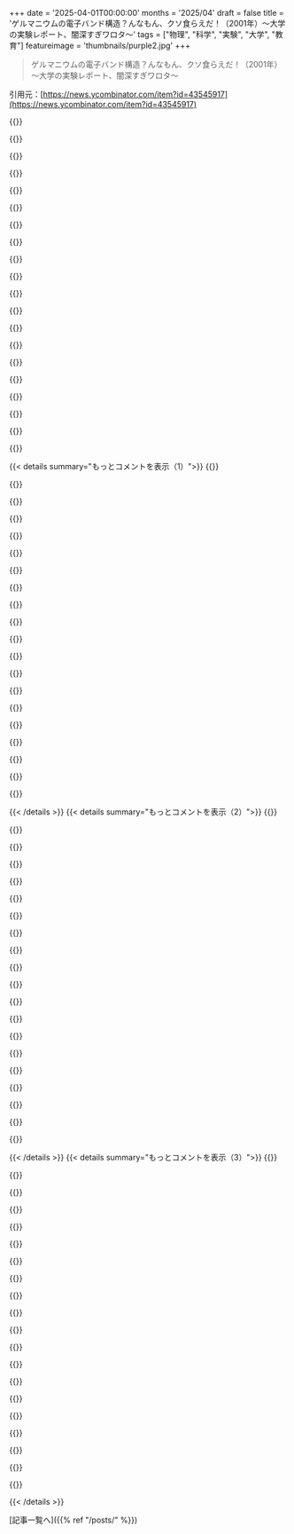 +++
date = '2025-04-01T00:00:00'
months = '2025/04'
draft = false
title = 'ゲルマニウムの電子バンド構造？んなもん、クソ食らえだ！（2001年）～大学の実験レポート、闇深すぎワロタ～'
tags = ["物理", "科学", "実験", "大学", "教育"]
featureimage = 'thumbnails/purple2.jpg'
+++

> ゲルマニウムの電子バンド構造？んなもん、クソ食らえだ！（2001年）～大学の実験レポート、闇深すぎワロタ～

引用元：[https://news.ycombinator.com/item?id=43545917](https://news.ycombinator.com/item?id=43545917)

{{<matomeQuote body="科学とか教育に関する、マジで記憶に残ってる出来事の一つに、高校の物理の授業で地球の重力加速度を測る実験があったんだよね。教室の机からボールを転がして、90年代の腕時計のストップウォッチで時間を計るっていう方法で。でも、あの時代の腕時計って、精度が悪すぎじゃん？ボタンが小さくて押しにくいし、0.5秒くらいの誤差は当たり前。あんなんで正確な時間なんて測れるわけないのに。案の定、データはめちゃくちゃで、重力定数は6.8m/s^2とかになっちゃった。当然、単位が違うから先生に怒られたし。結局、成績なんて先生が気に入るかどうかで決まるんだよね。大学の先生になってもそれは変わらない。科学ってそういうもんなんだなって思ったよ。まあ、それでも科学は進歩してるんだけどね。" userName="jerf" createdAt="2025-04-01T13:57:47" color="#45d325">}}

{{<matomeQuote body="大学の電子工学の授業で似たようなことがあったな。トランジスタの特性を調べる実験で、全然リニアな出力が得られなくて困ってたんだ。先生に相談しても、配線が悪いの一点張り。8週間も経ってから、実はトランジスタじゃなくて555タイマーが混ざってたってことが判明。そりゃ動くわけないじゃん！今更やり直す時間もないから、結局C-で単位を取ったけど、二度と思い出したくない出来事だわ。" userName="don-code" createdAt="2025-04-01T15:53:37" color="#ff33a1">}}

{{<matomeQuote body="マジでむかつく話だね。似たようなことってよくあるよね。先生って、学生を人間だと思ってないのか、ちょっと考えればわかることなのに、適当にあしらうんだよな。「世の中そんなもんだ」とか言うやつもいるけど、お前がそうさせてるんだろって思うわ。" userName="freedomben" createdAt="2025-04-01T16:09:09" color="#38d3d3">}}

{{<matomeQuote body="先生側の意見としては、課題の遅延理由で嘘をつく学生が必ずいるってこと。だから、本当のことを言ってる学生を信じたとしても、特別扱いすると他の学生に不公平になるし、かといって例外を認めないと、その学生が不利益を被るっていうジレンマがあるんだよね。" userName="ethbr1" createdAt="2025-04-01T20:41:03" color="">}}

{{<matomeQuote body="まあ、それはそうだけど、このケースは嘘かどうか簡単に確認できるじゃん。再現性も高いし、先生が自分でやる必要もないんだから。" userName="freedomben" createdAt="2025-04-01T22:09:58" color="">}}

{{<matomeQuote body="大きな組織ではよくあることだよね。歯車の一つとして動いてる場合、一番安全なのは常にルールを守ること。自分の判断で何かをすると、責任を問われる可能性があるからね。" userName="int_19h" createdAt="2025-04-01T18:22:41" color="">}}

{{<matomeQuote body="それが大学院の指導教官だったら最悪だな。" userName="selimthegrim" createdAt="2025-04-01T16:26:25" color="">}}

{{<matomeQuote body="科学の世界って、マジでひどい話が多いよね。なんでみんな研究者になりたいんだろう。" userName="DiscourseFan" createdAt="2025-04-01T16:54:28" color="">}}

{{<matomeQuote body="大学の化学の授業での話。宿題はたくさん出るし、採点も厳しい。でも、成績は中間と期末のテストだけで決まるんだよね。先生はいつも「軌道は家じゃない！電子は家に住んでない！」って言ってた。期末テストでヘリウムに関する簡単な問題が出たんだけど、最後に「電子はどこに住んでる？」って書いてあって。みんな「これはひっかけだ！」と思って、「軌道は家じゃない！」って答えたら、全員不正解で成績が下がった。マジでありえない。" userName="michaelsbradley" createdAt="2025-04-01T17:56:23" color="#ff5733">}}

{{<matomeQuote body="それ、マジで理不尽だよね。昔、DSPの授業でこんな問題があった。「printf(“Hello, world!”);　は何をプリントしますか？」って。みんな「Hello, world!」って答えたら、不正解。「“Hello, world!”」って答えるのが正解だったんだって。理由は、文字列を引用符で囲むっていうルールだったから。そんなの、その先生だけが決めたルールなのに。くだらねえ。<br> ＞What is the airspeed velocity of an unladen swallow？”<br>”「ニ！」って答えたら正解だったよ（笑）”" userName="don-code" createdAt="2025-04-01T20:32:47" color="#785bff">}}

{{<matomeQuote body="＞研究室の授業でひどい点数を取って、なんとか単位だけは取ったんだよね。成績はC-だった（俺にしては珍しい）。で、その件は無かったことにしてる。<br>マジで、GPAが奨学金の基準を下回って、そのクラスを再履修する羽目になった、みたいなオチも考えられるよね。" userName="potato3732842" createdAt="2025-04-01T17:15:59" color="">}}

{{<matomeQuote body="確かにありえるね。俺は結構すごい奨学金をもらってたけど、成績が良かったから、まあ大丈夫だろうって判断したんだ。<br>3.2のGPAで卒業したけど、高校までは典型的な“ギフテッド”だったんだよね。3.2でも十分良いみたいだけど、卒業式で色んな飾りをつけてる同級生を見て、ちょっとだけ寂しかったかな。俺は普通の黒いローブだけだったし。<br>この授業のせいってわけじゃなくて、週10～20時間のエンジニアのバイトをしてたからなんだよね。金が無かった時期が長かったから、月に数百ドルでも稼げるのがマジでデカかったんだ。だから、Aを取るために頑張るよりも、バイトしてた方が良かった。彼女と月に1回ご飯に行ければ、Bでも全然OKだったし。<br>今思えば、良い判断だったと思うよ。そのバイトが卒業後にフルタイムになって、6年間そこで働いたし。6年も経てば、誰もGPAなんて気にしないし。9年後（転職した時）には、履歴書にも書かなかった。" userName="don-code" createdAt="2025-04-01T17:26:33" color="#ff33a1">}}

{{<matomeQuote body="タイマーとトランジスタを区別するのに8週間もかかったのが理解できないんだけど。教授の反応はどうかと思うけど、不思議だわ。" userName="orlp" createdAt="2025-04-01T16:10:34" color="">}}

{{<matomeQuote body="良い質問だね！チップのマーキングを確認しなかったんだ。ラボの担当者は、俺のセットアップが間違ってると思い込んでて、俺もそう思ってたんだよね。<br>最近、Cynefinフレームワークを適用した問題に取り組んでるんだけど、この問題は「カオス」だね。専門家のアドバイスよりも、手当たり次第に試す方が効果的な場合もある。数週間前、チームの若手エンジニアがライブラリのアップデートを提案してくれて、マジで助かったんだ。（そのライブラリには変更履歴がなくて、プロプライエタリでバグトラッカーもないんだ。）そしたら、マジでそれで問題が解決したんだよね。俺はデータの問題（散発的な型エラー）だと思ってたから、ライブラリの問題だとは思わなかったんだ。" userName="don-code" createdAt="2025-04-01T16:39:14" color="#785bff">}}

{{<matomeQuote body="気を悪くしないでほしいんだけど…あなたの話読んでて、パーツのマーキングが読めないとか、そういうのを想像してたんだよね。<br>混乱するような答えが返ってきたら、まず基本に戻って「正しいパーツを使ってるか？」って確認するのが自然じゃない？それって学校だけじゃなくて、実際のエンジニアリングの現場でも同じだと思うよ。<br>「機器のせいなわけがない」って言ってるけど、実際は機器のせいじゃなくて、テスト対象のデバイスが間違ってたんでしょ？" userName="anyfoo" createdAt="2025-04-02T00:07:49" color="">}}

{{<matomeQuote body="同じパッケージだったんだね。555は通常DIP-8で、トランジスタのパッケージも同じものがある。<br>だから、暗号のようなマーキングを調べて、他の学生と比較する必要があったんだよ。しかも、それは知識のある人が間違ってるんじゃないかって疑った場合だけ。" userName="Isamu" createdAt="2025-04-01T16:52:33" color="">}}

{{<matomeQuote body="常に知識のある人のミスを疑え…特にそいつらをな！<br>信用はするけど、検証しろ。" userName="realo" createdAt="2025-04-01T17:26:32" color="#785bff">}}

{{<matomeQuote body="そう、「信用はするけど検証する」っていう俺の厳格なルールは、マジで涙から生まれたんだ。検証にちょっと時間をかけるだけで済むなら、他人を信用する価値なんてない。おかげで、仕事ではマジで時間が節約できたし、他の人が数ヶ月も無駄にしてプロジェクトが遅れてるのも何度も見てきたよ。" userName="nomel" createdAt="2025-04-01T17:59:46" color="#ff5733">}}

{{<matomeQuote body="学生も先生も忘れがちだけど、実験ってスムーズに進めるためにやるんじゃないんだよね。トラブルシューティングの練習のためにやるんだ。問題が起きない実験に学習体験なんてないし、ステップバイステップ形式の実験なら、わざとエラーを仕込んでトラブルシューティングさせるべきだと思う。<br>仮に、今回の話が会社での出来事だったら？新米エンジニアが単純なタスクをこなせなくて、上司に「動きません」って言って、8週間後に間違った部品を使ってたってオチ。上司は部品を全部チェックすべきだった？良い評価を期待できる？" userName="cycomanic" createdAt="2025-04-01T19:05:14" color="#785bff">}}

{{<matomeQuote body="それはひどい教育体験だけど、それにもかかわらず、あなたはいくつかの重要な教訓を学んだんだよね。<br>俺が初めてソフトウェアのドキュメントが完全に間違ってるって気づいた時、マジで解放された気分だったよ。デタラメなドキュメントを信じるんじゃなくて、実際にどう動くのかを見るようになったら、世界がマジで理解できるようになったんだ。" userName="Natsu" createdAt="2025-04-01T17:15:27" color="#ff5c5c">}}

{{< details summary="もっとコメントを表示（1）">}}
{{<matomeQuote body="学校じゃ先生が気に入る結果かどうかで評価されるんだよね。高校の理科のテストで教科書に書いてある定義をそのまま、ページ数まで書いて答えたのに、さらに詳しい説明を加えたら先生に「ムカついた」って言われて不正解にされたらしいよ。" userName="npongratz" createdAt="2025-04-01T14:42:10" color="">}}

{{<matomeQuote body="先生側の立場から言うと、質問の意味も分からずにとりあえずノートに書いてあることを全部書き出して、たまたま正解にたどり着こうとする生徒もいるんだよね。採点する側からすると、そういうのはマジでめんどくさい。 Grading is boring, tedious, and quickly wears down one's enthusiasm. まさにＭ・バイソンの「貴様にとって、バイソン様が村を訪れた日は人生最良の日。だが俺にとっては火曜日だ」って感じ。" userName="sio8ohPi" createdAt="2025-04-01T16:04:21" color="">}}

{{<matomeQuote body="＞he was angry, he marked it wrong.<br>そんなのクビもんだろ。マジで。そんなことで飯の食い上げになるようなことして当然。" userName="ninetyninenine" createdAt="2025-04-01T15:16:03" color="#ff33a1">}}

{{<matomeQuote body="感情で成績つけるのが当たり前になってるなら、そのシステムは学生と社会にとって有害すぎる。先生ってのは、次世代を育てるって一番大事な役割を任されたプロなんだから、高い倫理観を持つべきだよね。先生に十分な給料を払ってないせいで、プロ意識が低くなってるのは問題だよね。" userName="tomrod" createdAt="2025-04-01T15:22:54" color="#ff5733">}}

{{<matomeQuote body="え、待って。『不都合な真実』の監督の映画で、Bill GatesとかOprahとかが褒めてて、賞も取ってRotten Tomatoesで90%の評価を得てる映画が「右翼プロパガンダ」なの？ちょっと立ち位置を見直した方がいいんじゃない？" userName="MarkusQ" createdAt="2025-04-01T16:10:25" color="">}}

{{<matomeQuote body="マジで詐欺レベルのことが起きてるのに、みんな評価下げてるんだ。こういうことよくあるからかな。不正行為をしてもクビにするほどじゃないって思ってるんだね。気持ちは分かるけど、俺ならそいつの生活を危うくする。パフォーマンスが低いなら、改善できるようなポジションにつけるけど、不正は悪意があるからね。" userName="ninetyninenine" createdAt="2025-04-01T15:32:20" color="">}}

{{<matomeQuote body="君もめっちゃ怒ってるじゃん。その怒りに任せて人を傷つけようとしてるんだから、その先生と変わらないんじゃない？先生は成績をつけただけだけど（人生に影響ないかも）、君は先生をホームレスにするつもり？先生がクビになったら生活できないかもしれないって考えないの？もうちょっと寛容になれないの？" userName="wholinator2" createdAt="2025-04-01T16:27:11" color="">}}

{{<matomeQuote body="＞You seem very angry yourself<br>誰に言ってるの？俺じゃないよ。人の気持ちを勝手に決めつけないで。<br>＞and willing to let that anger guide you to harming someone.<br>先生をクビにするのは、怒りじゃなくて、生徒への思いやりだよ。先生は子供たちを預かる権限を与えられてるのに、それを乱用したんだからね。先生が怒ったのは、生徒がよく勉強したから。生徒が勉強したことを逆恨みして、生徒を傷つけたんだよ。そんなことする先生は、教える資格ない。" userName="alterom" createdAt="2025-04-02T10:17:04" color="#38d3d3">}}

{{<matomeQuote body="マジレスすると、これマジで長いコメントじゃね？たった数行に対する返信で。めっちゃ見下してるし、感情的だし、聖人君子ぶってるくせに、相手に感情的に反応するなって言うの、マジウケるw" userName="ziddoap" createdAt="2025-04-02T16:01:52" color="">}}

{{<matomeQuote body="＞Meta<br>それって結局、”今の会話に何も貢献しません。口調について文句言います”って言ってるのと同じじゃん？<br>つまり、先生の権力乱用について話す代わりに、また感情的に反応してるだけだよね。<br>賢い人が言ってたけど「マジウケるw」だよね。<br>＞longest comment＞emotions<br>感情と長さをごっちゃにしてない？自分が読者として感じてる感情と、書き手として俺が感じてる・表現してる感情を混同してない？<br>元講師として、人の文章の矛盾とか論理の誤りを指摘するのはマジ楽しいんだよねー。それも感情って言えるかもね。その感情は自覚してるよ。<br>俺らが話してる先生は、評価されて怒っちゃったんでしょ？ほらね？<br>＞holier-than-thou<br>それこそが、俺が返信したコメントの一番の問題点だったんだよね。指摘したじゃん？気づかなかった？<br>相手の最後の文章、引用するけど：<br>＞＞Maybe we could take the time to understand these impulses in ourselves and be the example we want rather than reflecting the pain we hate to ever increasing magnitudes.<br>これマジ聖人君子ぶってる。だから、それに対して問題点を指摘したんだよ。<br>親コメントの数行に潜む聖人君子ぶりに気づいてないみたいだから、もっと指摘してあげるね：<br>＞＞You seem very angry yourself, and willing to let that anger guide you to harming someone.<br>＞＞Might there be a more charitable interpretation of the words, might there be information that we don't have that would, say, humanize the human being you'd like to ruin?<br>＞＞Are you so different from that teacher? In fact, you might be worse<br>7行で4つも聖人君子ぶりが出てる（数えたから間違ってたら訂正してね）。<br>最後のやつはマジヤバい。子供を虐待した人より酷いって言ってるんだもん。そんな人の権限を剥奪するべきだって言っただけなのに。<br>個人攻撃と人身攻撃までしてるじゃん。俺は人格攻撃とかしないから。相手の行動についてだけ言ってるから。<br>＞right before asking the person to not react emotionally<br>なのに、あなたは勝手に相手を擁護して感情的に反応してるじゃん。<br>そうなると思ったから言ったんだよ。いい例をありがとう。<br>俺のコメントを文章分析として読み直して、口調じゃなくて内容について反論してくれない？マジで。<br>＞Lots of condescension<br>ハッキリさせておこうか。<br>＞＞Might there be a more charitable interpretation of the words, might there be information that we don't have that would, say, humanize the human being you'd like to ruin?<br>これって、相手が先生を人間扱いしてないって決めつけて、”人間扱い”できるようにお手伝いが必要だって言ってるから見下してることになるよね。<br>俺は誰のことも決めつけたりしない。文章についてだけコメントしてるから。<br>ちゃんと引用してるから、態度が人じゃなくて文章に向いてるってわかるでしょ？<br>今回の文章は、感情的なクソ文章で、論理の誤りとか操作テクニック満載。<br>全部感情論だよ。先生がクビになったら可哀想じゃん、そんなこと言うお前が悪い！って。<br>気づかなかった？だから感情的に反応しないでって言ったのに。<br>俺はそういうのをバカにしてるだけ。親コメントは人を見下してるじゃん。<br>比べてみてよ。<br>＞holier-than-thou<br>もう一回言うけど。<br>俺は10年以上数学教えてたんだよね。家庭教師とか採点助手とか授業アシスタントとか、90人のクラスの先生とか。<br>俺より頭いい生徒もいたけど、教えることができてマジ嬉しかったよ。<br>一度も採点を間違えたり、間違えた人を擁護しようと思ったことはない。<br>そういう先生に苦しめられた子供たちも見てきた。マジでトラウマになってた。<br>オフィスアワーで泣いてる子もいた。「なんで高校で教えてくれなかったんだ」って怒ってる子もいた。<br>だから、俺は聖人君子じゃないけど、少なくとも、トラウマを抱えた生徒を教えた経験がある分、先生を続ける資格があるかどうかについて、誰よりも発言権があると思ってる。<br>お願いだから、俺が言ったことを理解して。<br>この発言に名前を出すのを恥ずかしいと思ってないから。<br>根拠を示すために言ってるんだよ。マウント取りたいわけじゃない。俺の経験が言葉に重みを持たせるんだよ。<br>専門知識と経験を、見下してるって勘違いしないでね。あなたを見下してるわけじゃないから。<br>もしかしたら、あなたは俺よりずっとすごい教授かもしれない。でも、誰も聖人じゃない。間違うこともあるし、バカなことを言うこともある。<br>それを指摘することも罪じゃない。" userName="alterom" createdAt="2025-04-02T18:03:42" color="#ff5733">}}

{{<matomeQuote body="このエッセイのほとんどはwholinator2のコメントについてか、あなたの採点に関する考えと、なぜあなたがそれらの考えを持つ資格があるのかについてです。それはさておき。<br>＞Please don't confuse expertise and experience with condescension<br>混同してないよ。あなたのコメントはどっちも偉そうだよ。俺が読めてないみたいな言い方で修辞的な質問を混ぜてきたり、俺が難しい言葉に初めて出会う中学生みたいな扱いして強調してきたり、自分が論理の光で、こっちが感情的だって決めつけてくるじゃん。<br>多くの専門家が、そういうことなしに説明してくれたよ。誤解してないって。先生についての意見も同意するところが多いんだけどね！でも、あなたの口調はどうにかならないのかな。<br>＞But nobody - including you - is actually holy<br>当たり前じゃん。それは言い回しだよ。マジで言ってないから。<br>＞Biggest issue aside from ascribing emotion to where there's none, that is, which is a common theme in this thread<br>悪い知らせだけど、あんまり知られてない技術系のフォーラムで、見ず知らずの人たちの8行くらいのコメントに対して、何千字も書くってことは、感情と情熱が絡んでるってことだよ。全然いいんだけどね！人間は感情がない生き物じゃないから。" userName="ziddoap" createdAt="2025-04-02T18:33:08" color="">}}

{{<matomeQuote body="＞I even agree with a lot of the stuff you're saying about teachers! But your tone in these comments leaves a lot to be desired.<br>OK、内容については同意ってことね。それは良かった。<br>口調について話すってことは、俺の文章に対するあなたの感情的な反応について話すことになるよね。<br>その反応のほとんどは、俺の文章じゃなくて、あなたの内面から来てると思うんだよね。具体例を挙げると：<br>＞over-emphasizing parts of your sentences as if I'm a middle-schooler who is first encountering your fancy words<br>ここであなたは、文字の装飾に対して意図と態度を読み取ってるよね。具体的に言うと、見下してるって解釈してる。<br>文字をイタリックにする理由は、相手をバカにすることだけじゃないんだよ。<br>良い理由としては、ニューロダイバーシティの人にとって読みやすくするためっていうのがある。<br>あなたとは関係ないんだよ。ADHDの人が読みやすくなるようにしてるだけ。他の人もキーワードを視覚的に強調することで、長い文章を早く読めるようになるし。<br>ADHD当事者であり、ニューロダイバーシティの擁護者として言わせてもらうけど、あの装飾は俺自身が文章を読んだり、校正したりする時に役立つんだよね。<br>俺は自閉症でもあるし。<br>俺の言葉は難しくないし、脅かすために選んでるわけじゃない。伝えたいことを一番正確に表現できる言葉を選んでるだけ。<br>あなたは知ってると思って使ってるし、知らないなら説明するよ。<br>そういう話し方は自閉症によくある特徴で、あなたとは関係ないんだよね。<br>それなのに、あなたは俺の話し方から態度とか感情を読み取ってる。<br>＞claiming that I'm being emotional while you're just a beacon of logic.<br>そんなこと言ってないけど。どこに書いてある？<br>感情がないなんて言ってないよ。俺の主張は感情論に基づいているわけじゃないし、あなたが言ってるような感情に突き動かされて書いたわけじゃないって言いたかっただけ。<br>教えることに対する情熱とか、書くことの喜びはあるよ。それも感情だよね。<br>でも、それによってちゃんとした議論ができると思ってるんだよ（内容については同意してるでしょ？）。もし、俺の主張に欠点があるなら教えて欲しい。<br>あなたが感情的だって言ってるわけじゃないよ。俺の口調についてコメントしてるってことは、俺の主張の内容じゃなくて、あなたの感情的な反応について話してるってこと。<br>「あなたは感情的だ」と「あなたがしてることは感情的だ」の違いに注意して。<br>＞You're sprinkling in rhetorical questions implying I can't read the comment I replied to<br>あれは反語じゃないよ。<br>あなたは、俺のコメントに「聖人君子ぶり」がたくさんあるって言ったけど（実際にはなかったけど）、俺が返信したコメントの聖人君子ぶりについては何も言ってないじゃん。<br>どういうこと？フェアだと思ってるなら、見逃したってことだよね？決めつけたくないから聞いてるだけ。<br>それ以外にも、俺が違う視点でもう一度読んで欲しいって言ってるのは、あなたが読めないって意味じゃないよ。<br>俺は自分の返信で、もっと多くの背景情報を提供したし、以前のコメント（覚えてろとは言わないけど！）も、その情報があれば違って見えると思うんだよね。<br>だから、俺がここで言ってることを念頭にもう一度読んでみて。<br>ちなみに、これもあなたが決めつけてる例だよ。<br>何度も言うけど、俺は自閉症だから、含みのある言い方はしない。<br>何も含んでないと思って読むのが、俺の文章を読む時のコツだよ。<br>ADHDのことも考えると、俺は何度も読み返してるよ。じゃないと何か見逃して、面倒なことになると思ってるから。<br>あなたに無理強いしてるわけじゃないから。<br>＞But your tone in these comments leaves a lot to be desired.<br>俺らが経験してるのは、ダブル・エンパシー問題って呼ばれてる現象だよ。<br>片方には俺と/user/ninetyninenineがいる。俺はあの人が書いたことに問題ないと思ってるんだよね。特に、他の人が抱いてるような問題は感じてない。むしろ共感的だと思ってる。<br>あの人に反論してる人は、/user/ninetyninenineのことを怒ってると思ってるし、俺があの人を擁護してるのを、見下してるって思ってる。<br>これはよくある現象で、申し訳ないけど、俺はわざわざ自分の書き方を変えて、俺の言葉をそのまま受け取らず、感情を押し付けて、議論の内容と感情的な反応を区別できない人の感情を守るつもりはないよ。<br>そうすることにはコストがかかるんだよね。<br>もう一回言うけど：<br>＞I even agree with a lot of the stuff you're saying about teachers!<br>これが一番重要なことなんだよね。<br>伝えたいことを伝えられたってことだから。<br>当たり前だとは思ってないよ。注目されることは貴重だから。<br>＞I've had many experts explain stuff to me without doing any of that.<br>それは良かったね。人それぞれだから。<br>＞on a semi-obscure technology forum<br>影響力のある技術フォーラムだよ。投稿とか議論でリンクされてるページのアクセス数を見ればわかると思うけど、全然マイナーじゃないよ。<br>それに、俺は書くのが好きなんだよね。コピペ技術を使えば、別の議論とか出版物で再利用できるし。<br>IBM Model Mキーボードは最高ってことわざがあるけど、マジそれ。" userName="alterom" createdAt="2025-04-02T19:38:47" color="">}}

{{<matomeQuote body="めっちゃ共感するわ。俺も小学校の理科の授業で同じ経験したことある。先生が実験のやり方を指定して、別の方法を考えても良いって言ったんだよね。<br>クラスで俺だけ別の方法を選んだんだ。結果は失敗。家と学校の環境の違いを考慮してなかったから。そしたら、落第点つけられたんだよね。<br>マジで物理に興味なくなったわ。大学まで生物ばっかりやってた。<br>結局、問題は先生が評価基準をハッキリさせなかったこと。実験方法とか正確さじゃなくて、結果の正確さだけを評価するって。俺の方法は精密だったけど、正確じゃなかった。先生の方法は正確だけど、精密じゃなかった。クラスの他の人は学校の文化を知ってたのかもね。転校したばかりの俺は知らなかった。だから、創造性を重視してないことに気づかなかったんだよね。" userName="veggieroll" createdAt="2025-04-01T14:48:54" color="#ff5c5c">}}

{{<matomeQuote body="うちの物理の教授が、昔、自分が学生だった頃にやった実験の話をしてくれたんだけど、空気の断熱指数を測る実験だったんだって。その頃は課題が山積みで、多くの学生が教科書の答えをそのまま書いて提出して、間違ったって評価されてたんだって。<br>実はTAが実験を妨害してて、（色の濃いガラスの）測定ボトルの中にアルコールを入れてたんだよね。だから、測定されるのは「アルコール蒸気がかなり混じった空気」の指数で、普通の空気とは違う値が出るんだ。ちゃんと実験したら、その「間違った」値になるはずで、そうしないと実験が認められなかったんだって。" userName="Sesse__" createdAt="2025-04-01T16:12:37" color="#ff33a1">}}

{{<matomeQuote body="前の話もヒドいけど、学生を意図的に誤解させるのもどうかなー。誰かが汚染に気づいて、善意でボトルを掃除したらどうなるの？後で掃除して、実験をやり直したら、カンニングしたって言われるんじゃない？<br>未知のものに触れさせるのは良いけど、短い時間じゃなくて、ずっとXをやってるって言っておいて、実はYをやってるってのは良くないと思う。" userName="mikepurvis" createdAt="2025-04-01T16:38:25" color="">}}

{{<matomeQuote body="＞Roll a ball off of a standard classroom table. Use a 1990s wristwatch's stopwatch mechanism to start the clock when the ball rolls of the table. Stop the stopwatch when the ball hits the floor.<br>うちのクラスでは、一定の間隔で紙に穴を開ける装置を使ったよ。ボールに細い紙を付けて、ボールがベンチから床に落ちる時に紙が引っ張られるようにした。そして、それぞれの穴の間隔を測って、間隔が広がることを確認して、そこからgを計算したよ。それ以上のことは覚えてないけど。実験の点数は覚えてない。実験を提出しなかったせいで、50点だったけど、それ以外は90点以上だった。" userName="hydrogen7800" createdAt="2025-04-01T14:17:20" color="">}}

{{<matomeQuote body="時間の計測方法としては面白いね。一定の距離を生成するものを使って、運動学から加速度を計算する方法を導き出すんだ。" userName="throwway120385" createdAt="2025-04-01T14:21:06" color="">}}

{{<matomeQuote body="大学に入学した1999年にこの記事を読んだよ。世界的に有名な大学での学部生活のリアルな状況を学生が垣間見せてくれて、すごく新鮮だった。<br>最後の文章も予言的だよね。作者はCSに転向して、最終的にUniversity of Wisconsin at Madisonで博士号を取得したんだって。<br>https://pages.cs.wisc.edu/~kovar/" userName="roadbuster" createdAt="2025-04-01T14:26:21" color="#ff33a1">}}

{{<matomeQuote body="LinkedInによると、彼はGoogleのStaff Software Engineerらしいよ。<br>https://www.linkedin.com/in/lucas-kovar-185a3531/" userName="madcaptenor" createdAt="2025-04-01T14:45:46" color="">}}

{{<matomeQuote body="彼、今頃めっちゃ稼いでるんだろうなあ (笑)" userName="perlgeek" createdAt="2025-04-01T15:14:25" color="">}}


{{< /details >}}
{{< details summary="もっとコメントを表示（2）">}}
{{<matomeQuote body="そう断言するのは早いかも… 意外とそうでもないかもしれないよ。" userName="djmips" createdAt="2025-04-01T20:57:07" color="">}}

{{<matomeQuote body="誰か彼にこのHNの投稿へのリンクを送って、参加するように誘ってみてよ！" userName="sizzle" createdAt="2025-04-02T01:56:54" color="">}}

{{<matomeQuote body="俺も同じくらいの時期に読んだな。友達と（みんなPhysicsを専攻して、卒業前に他の専攻に変えたけど）涙流して笑ったわ。今まで読んだ中で一番面白かった。<br>彼が元気そうで嬉しい。" userName="lucisferre" createdAt="2025-04-02T00:02:41" color="#785bff">}}

{{<matomeQuote body="20年以上前に半導体製造ラボのクラスでTAをしてたよ。主に、学生にHFを扱うことへの絶対的な恐怖を植え付けることだったけど、最後に電圧スイープをしてトランジスタを評価する時間もあった。実際には、不必要に複雑な抵抗器ではなく、トランジスタを作った場合だけどね。他のTAとこの記事を回し読みして、めっちゃ笑ったわ。" userName="sevensor" createdAt="2025-04-01T15:29:35" color="#ff33a1">}}

{{<matomeQuote body="MSDSをもう一度読ませるべきだね。" userName="sevensor" createdAt="2025-04-01T19:58:33" color="">}}

{{<matomeQuote body="食品用じゃない塩化ナトリウムUSPのMSDSを見たことあるよ。皮膚についたら大量の水で15分洗って、目に入ったらすぐに医者に診てもらえって書いてあった。引火源から遠ざけて、環境に放出するなって。手袋とフェイスプロテクションなしで扱うなってさ。例えば、Fisher ScientificのMSDSがそうだよ。" userName="kragen" createdAt="2025-04-02T00:47:50" color="">}}

{{<matomeQuote body="Sevensorは、HFでショットグラスをデコレーションするEtsyのお母さんたちに、HFのMSDSを読み直してほしいって言ってるんだ。MSDSが信頼できる情報源なら意味あるけど、そうじゃないからね。MSDSを読んでも、危険から身を守れないかも。NaClのMSDSみたいに、HFのMSDSにも役に立たないことが書いてあるかもね。例えば、手袋をするとか。" userName="kragen" createdAt="2025-04-02T04:51:54" color="">}}

{{<matomeQuote body="HF扱う時に手袋しないの？うちのラボ出禁ね。8ミルのニトリル手袋！使う前にヒビとかピンホールがないか確認して。" userName="sevensor" createdAt="2025-04-02T09:18:10" color="#ff5733">}}

{{<matomeQuote body="博士号の一部でHFを使ったフッ化物合成をたくさんやったんだけど、いつも手袋してたよ。指導教官はしなかったんだ。理由は、手袋にHFが付いても気づかないけど、HFは手袋を突き抜けるから。素手ならすぐ気づいて洗うからだって。私は怖くてできなかったけど、念のため、合成のステップごとに手袋を交換してた。" userName="pedvide" createdAt="2025-04-02T09:37:41" color="#ff33a1">}}

{{<matomeQuote body="私は頻繁に手袋を交換する派。あと、HF使う人に言っておくと、ラテックス手袋は役に立たないからね。でも、HF使う人はみんな知ってるよね？" userName="sevensor" createdAt="2025-04-02T12:12:30" color="#ff5733">}}

{{<matomeQuote body="nano.pitt.eduのMSDSには、ラテックスを避けるって書いてないね。役に立たない情報源だ。ネオプレンを指定してるけど（ラテックスニトリルじゃない）、Etsyのお母さんたちには意味ないかもね。" userName="kragen" createdAt="2025-04-03T00:11:44" color="">}}

{{<matomeQuote body="pedvideが指摘するように、HF扱う時に手袋しないのが一般的みたい。pedvideの指導教官みたいな人をラボから締め出すのは得策じゃないかも。論文の査読者かもしれないし。個人的なことで判断してほしくないけどね。" userName="kragen" createdAt="2025-04-02T23:49:11" color="">}}

{{<matomeQuote body="うちの学部生の実験では、HFの大きな入れ物でシリコンウェハーから酸化膜を取り除いてたよ。分厚いエプロンと大きな手袋をさせてた。器用さは必要ないし、飛沫がかかる可能性が高いからね。私がいた数年間は事故はなかったけど、研究室の院生が不注意でHFを浴びちゃった。" userName="sevensor" createdAt="2025-04-04T12:11:19" color="">}}

{{<matomeQuote body="コメントから色々なことが丸わかりだね。" userName="throwanem" createdAt="2025-04-02T05:25:31" color="">}}

{{<matomeQuote body="HFを使うってマジ？！ リンク教えて！" userName="sizzle" createdAt="2025-04-02T01:58:20" color="">}}

{{<matomeQuote body="大抵のクラフトストアで、ガラスエッチング液のArmor Etch [0]が買えるよ。MSDS [1]を見ると、フッ化水素アンモニウムの水溶液で、フッ化水素と平衡状態にあるって書いてある。<br>[0] https://www.michaels.com/product/armour-etch-glass-etching-c...<br>[1] https://www.jacksonsart.com/media/pdf/armour_etch_sds.pdf" userName="somebodynew" createdAt="2025-04-02T17:48:10" color="#ff5c5c">}}

{{<matomeQuote body="＞見かけ上の正当性は、複雑なコンピュータープログラムを使ってフィッティングしたことで高められてる。トップクォークの発見も同じプロセスだったらしいね。”<br>マジ笑えるし、意外とよくあることなんだよね。俺の専門分野（超高速凝縮系物理）だと、ノイズだらけのゴミデータを「カーブフィッティング」で無理やり説明して、残差とか適合度のテスト結果とかは一切出さないんだ。" userName="cosmic_quanta" createdAt="2025-04-01T14:17:51" color="#45d325">}}

{{<matomeQuote body="コンピュータービジョンから量子化学のDFT計算に研究対象を変えたんだけど、マジでフラストレーション溜まってる。この分野、クローズドソースばっかじゃん。論文には、最小限の労力で再現する方法以外は全部書いてあるみたいな。何か隠してるんじゃないかって思うレベル。<br>しかも`Origin`でグラフ作ったり、MS Wordで論文書いたりしてるし。どっちも有料ライセンスだから、共同研究とか再現がマジで大変。" userName="HiPHInch" createdAt="2025-04-01T13:29:21" color="#ff33a1">}}

{{<matomeQuote body="＞論文には、最小限の労力で再現する方法以外は全部書いてあるみたいな。何か隠してるんじゃないかって思うレベル。”<br>マジで隠してるんだよ。昔、隣接分野で働いてたけど、みんな隠すことに対してオープンだったよ。グラント獲得競争があるから、秘伝のタレを公開したら、他のやつらが自分たちより早く動いちゃうんじゃないかって心配してるんだ。<br>DFT計算やったって言っても、シミュレーションとか計算を勉強したことがあるやつなら誰でも知ってるけど、実装はマジで大変で、大量のコーディングと数値的なトリックが必要なんだ。だから、アルゴリズムの詳細なアクセス権がないと、再現はマジで難しい。" userName="BeetleB" createdAt="2025-04-01T15:46:23" color="#ff5c5c">}}

{{<matomeQuote body="それだけじゃなくて、DFT自体にも色々な種類があるんだよね。O(n)^3のDFTもあれば、O(n)^7のDFTもあるし。この違いは、近似（つまり、アルゴリズムとパラメータ）の違いによるものなんだ。<br>「DFTを使った」って言うのは、「コンピューターを使った」って言うのと同じくらい情報量が少ないから、再現するには全然情報が足りない。" userName="malux85" createdAt="2025-04-02T05:10:10" color="#ff5c5c">}}


{{< /details >}}
{{< details summary="もっとコメントを表示（3）">}}
{{<matomeQuote body="確かにその通り。でも、DFT計算の半分くらいはVASPでやってると思うよ。<br>特に、ASEとか他の高レベルな計算ツール（quaccとか）を使ってるなら、全部のパラメータを一つのpythonスクリプトで共有できるし。<br>そうでなくても、INCARsとPOSCARsをgithubリンクとかで共有すればいいだけだし。" userName="HiPHInch" createdAt="2025-04-02T08:33:19" color="#ff5733">}}

{{<matomeQuote body="マジで隠してるよね。俺も昔、非断熱分子動力学のシミュレーションパイプラインを完成させるために、他の人のコードを繋ぎ合わせたコードを書いたことがあるんだ。グループに教えるためのドキュメントを書くように言われたんだけど、他のグループがその手法をパクって、もっと金と計算資源を持ってるから、自分たちより早く進んでしまうから、公開するなって指示されたんだ。" userName="wholinator2" createdAt="2025-04-01T17:02:09" color="#785bff">}}

{{<matomeQuote body="これ、マジで悩むよね。研究室が古ければ古いほど、研究用ソフトがオープンじゃないってのあるあるだと思う。Deep learning系のシミュレーションだと、netketとかオープンソースの例があるよ。研究者もgithubとかで結構活発に活動してるみたい。" userName="gaugefield" createdAt="2025-04-01T13:37:07" color="">}}

{{<matomeQuote body="学部時代にOriginProのキャンパスライセンスがあったのが懐かしいな。matplotlibに移ってから、データの可視化がマジで残念すぎる。特に困るのが、物理科学でめっちゃ基本的なbroken x-axisのプロット。matplotlibだとハックしまくらないとできないんだよね。オープンソースかどうかはマジどうでもよくて、ちゃんと科学的に正しければそれでいい。サンプルでイライラするのに、プロットするソフトでまでイライラしたくない。" userName="qwezxcrty" createdAt="2025-04-01T13:56:35" color="#38d3d3">}}

{{<matomeQuote body="Matplotlibはちょいと面倒だよね。Pandasのdataframe使って、ちゃんとcolumn名とか設定してればseabornの方が早くできるかも。broken axisがすぐに作れないのはマジ勘弁だけど、自分で関数作ればいいんじゃない？リンク貼っとくね。https://matplotlib.org/stable/gallery/subplots_axes_and_figu…" userName="prennert" createdAt="2025-04-01T16:07:54" color="">}}

{{<matomeQuote body="そのリンク、ググった後で参考にしたんだけど、僕の場合は左側と右側の幅を変えたかったんだよね。だからsubplotsでwidth_ratios設定して、broken axis symbolを描画するためのハック線の傾きも調整する必要があった。seabornも今回は役に立たない。broken axis専用のpackageもあるけど(https://github.com/bendichter/brokenaxes) Anacondaにbuilt-inじゃないのがイライラするし、xlabelがダサくなる。結局ChatGPTにコード生成してもらった。OriginProは色々できるけど、broken axisはマジ簡単なんだよね(https://www.originlab.com/doc/Origin-Help/AxesRef-Breaks)。" userName="qwezxcrty" createdAt="2025-04-01T19:54:34" color="#ff5733">}}

{{<matomeQuote body="マジレスすると、科学的な研究してるなら、データをどこかに出力して、Rでプロットするのがおすすめ。標準ライブラリがマジで科学系のプロットに強いし（使いこなすのは大変だけど）、ggplotはmatplotlibが憧れる存在。" userName="mvieira38" createdAt="2025-04-01T19:58:51" color="#45d325">}}

{{<matomeQuote body="Matplotlibでゴリゴリやる時は、思考を全部ChatGPTに外注してる。ドキュメント探すのとかマジで時間の無駄だし、matplotlibってラベルがマジで一貫性ないんだもん。" userName="foven" createdAt="2025-04-01T17:15:07" color="">}}

{{<matomeQuote body="この短い投稿を、フィクションじゃなくて真実として、そして物理科学への皮肉として理解できるのは、特別な才能を持った人だけだろうな。" userName="janandonly" createdAt="2025-04-01T13:09:15" color="">}}

{{<matomeQuote body="もっと皮肉が欲しいなら、ここを見てみ。https://pages.cs.wisc.edu/~kovar/bio.html と https://pages.cs.wisc.edu/~kovar" userName="viraptor" createdAt="2025-04-01T13:18:59" color="">}}

{{<matomeQuote body="なんで物理への皮肉なの？正直で美しいじゃん！実験の最前線ってこんな感じだと思う！昔の発見を今の最新機器で測るのは簡単だけど、実際にゲルマニウムの特性を発見した人達がどんなだったか想像してみてよ。道具は理解を上回る速さでは進化しない。常に最先端の科学知識を使って道具を開発・改良してるんだ。" userName="ssivark" createdAt="2025-04-01T13:59:56" color="#785bff">}}

{{<matomeQuote body="ゲルマニウム結晶へのハンダ付けのやり方を知らなかったら、リード線をくっつけるまでに何ヶ月も実験に費やすハメになるよね。" userName="throwway120385" createdAt="2025-04-01T14:29:28" color="">}}

{{<matomeQuote body="Google先生によると(AIの答え)　ゲルマニウム結晶にハンダ付けするには、金とゲルマニウムの合金ハンダ(金88%、ゲルマニウム12%とか)を使うのが一般的で相性も良いらしいよ。<br>あと、検索結果でエッチングするとゲルマニウム酸化膜が取れてハンダ付けしやすくなるって書いてあった。違うハンダを使うって話もあったけど。<br>＞https://www.researchgate.net/post/How-to-solder-germanium-wa…　だって。<br>あと、結晶の温度設定のために、どうやって熱を伝えるか決めなきゃ。太いリード線1本でいけるかな？<br>未来にいると色々簡単になるのかもね？<br>研究室の物理学者の経験からすると、自分で装置を作ったり、デバッグしたり、メンテナンスする能力が必要みたい。技術者には頼れないし。" userName="robocat" createdAt="2025-04-01T18:59:14" color="#45d325">}}

{{<matomeQuote body="めっちゃ金持ちの研究グループ以外は、技術者なんていないよ。<br>ナノファブみたいな共有設備ならいるけど、そこでもレシピは自分で調整しなきゃいけないしね…" userName="qwezxcrty" createdAt="2025-04-01T20:08:07" color="#ff5c5c">}}

{{<matomeQuote body="良いね。でも2000年にタイムスリップして、当時の技術でその問題を解決してみてよ。" userName="throwway120385" createdAt="2025-04-02T19:20:27" color="">}}

{{<matomeQuote body="特に、そのアイデア自体が当時としてはありえないことだったりするんだよね。" userName="lazide" createdAt="2025-04-01T14:29:01" color="">}}

{{<matomeQuote body="産業物理学者だけど、この記事には笑ったよ。マジでフィクションじゃないんだよね。こういうこと、絶対あるある。<br>俺もここ2週間くらい、扱いにくい実験に苦戦してるんだ。再現性はあるんだけど、意味不明な結果が出てきて、しかも新しい物理学を発見できそうな分野でもないんだよね。" userName="analog31" createdAt="2025-04-02T03:13:14" color="#ff5733">}}

{{<matomeQuote body="この記事、ちゃんと理解できたし面白かった。俺って特別じゃないけど。" userName="syndicatedjelly" createdAt="2025-04-01T17:42:57" color="">}}

{{<matomeQuote body="HNとXKCDを読みまくってたら、この記事の面白さが分かったわ。" userName="blatantly" createdAt="2025-04-01T21:04:20" color="">}}

{{<matomeQuote body="面白いことに、彼は結局CSに転向したんだってさ[1]:<br>＞Ph．D． Computer Science、November 2004<br>＞University of Wisconsin、Madison<br>＞M．S． Computer Science、May 2001<br>University of Wisconsin、Madison<br>＞B．S． Physics、June 1999<br>Stanford University<br>[1] <br>https://pages．cs．wisc．edu/~kovar/cv．html<br>EDIT:<br>その後IL＆Mで5年働いて、今はGoogleに14年いるらしい[2]。マジで金持ちになったんだなｗｗ<br>[2]: <br>https://www．linkedin．com/in/lucas-kovar-185a3531/" userName="aylmao" createdAt="2025-04-02T08:35:18" color="#785bff">}}


{{< /details >}}


[記事一覧へ]({{% ref "/posts/" %}})

